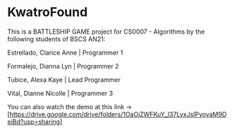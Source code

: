 # KwatroFound
This is a BATTLESHIP GAME project for CS0007 - Algorithms by the following students of BSCS AN21: 

Estrellado, Clarice Anne | Programmer 1

Formalejo, Dianna Lyn | Programmer 2

Tubice, Alexa Kaye | Lead Programmer

Vital, Dianne Nicolle | Programmer 3


You can also watch the demo at this link -> [https://drive.google.com/drive/folders/1OaOjZWFKuY_l37LyxJsIPyoyaM9DeiBd?usp=sharing]
